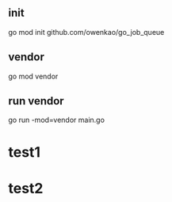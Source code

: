 ## init
go mod init github.com/owenkao/go_job_queue
## vendor
go mod vendor
## run vendor
go run -mod=vendor main.go



# test1
# test2